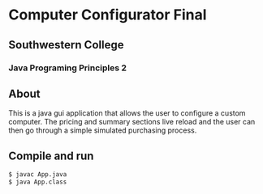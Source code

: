 # Computer Configurator Final
## Southwestern College
### Java Programing Principles 2

## About
This is a java gui application that allows the user to configure a custom computer. The pricing and summary sections live reload and the user can then go through a simple simulated purchasing process.

## Compile and run
```bash
$ javac App.java
$ java App.class
```